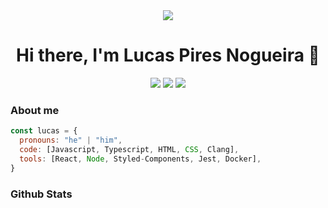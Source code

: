 
<div id="header" align="center">
  <div>
    <img src="https://media3.giphy.com/media/qgQUggAC3Pfv687qPC/giphy.gif?cid=ecf05e47u98u4yut0kktmc096cwr719cxn2svw4m85pdw8pw&rid=giphy.gif&ct=g"/>
  </div>
  <h1>Hi there, I'm Lucas Pires Nogueira</a> 👋</h1>
  <div>
    <a> <img src="https://img.shields.io/badge/-LinkedIn-0e76a8?style=flat-square&logo=Linkedin&logoColor=white" /> </a>
    <a> <img src="https://img.shields.io/badge/-Instagram-0e76a8?style=flat-square&logo=Instagram&logoColor=white" /> </a>
    <a> <img src="https://img.shields.io/badge/-Twitter-0e76a8?style=flat-square&logo=Twitter&logoColor=white" /> </a>
  </div>

</div>


### About me

```javascript
const lucas = {
  pronouns: "he" | "him",
  code: [Javascript, Typescript, HTML, CSS, Clang],
  tools: [React, Node, Styled-Components, Jest, Docker],
}
```

### Github Stats



